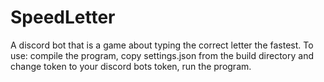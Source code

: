# SpeedLetter
A discord bot that is a game about typing the correct letter the fastest.
To use:
compile the program,
copy settings.json from the build directory and change token to your discord bots token,
run the program.
